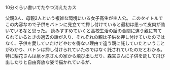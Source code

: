 10分ぐらい書いてたやつ消えたカス

父親3人、母親2人という複雑な環境にいる女子高生が主人公。
このタイトルでこの内容なので子供をバトンに見立てて押し付けていると最初は思って皮肉が効いているなと思った。
読みすすめていくと高校生活の話の合間に違う親に育てられているときの過去の話が入り、それぞれの親は子供を押し付けていたのではなく、子供を愛していたけどやむを得ない理由で違う親に託していたということがわかり、バトンは押し付けられていたのではなく託されていたのだとわかる。
特に梨花さんは泉ヶ原さんの家から飛び出しだり、森宮さんに子供を託して飛び出したりと自由奔放な姿で描かれているが、
